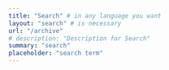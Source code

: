 ```yaml
---
title: "Search" # in any language you want
layout: "search" # is necessary
url: "/archive"
# description: "Description for Search"
summary: "search"
placeholder: "search term"
---
```

